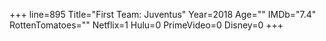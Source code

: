 +++
line=895
Title="First Team: Juventus"
Year=2018
Age=""
IMDb="7.4"
RottenTomatoes=""
Netflix=1
Hulu=0
PrimeVideo=0
Disney=0
+++

